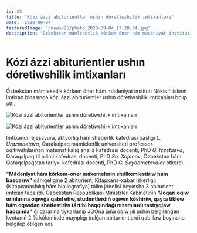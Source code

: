```yaml
---
id: 25
title: 'Kózi ázzi abiturientler ushın dóretiwshilik imtixanları'
date: '2020-09-04'
featuredImage: '/news/25/photo_2020-09-04_17-28-34.jpg'
description: 'Ózbekstan mámleketlik kórkem óner hám mádeniyat institutı Nókis filialınıń imtixan binasında kózi ázzi abiturientler ushın dóretiwshilik imtixanları bolıp ótti'
---
```


# Kózi ázzi abiturientler ushın dóretiwshilik imtixanları

Ózbekstan mámleketlik kórkem óner hám mádeniyat institutı Nókis filialınıń imtixan binasında kózi ázzi abiturientler ushın dóretiwshilik imtixanları bolıp ótti.

![Kózi ázzi abiturientler ushın dóretiwshilik imtixanları](/news/25/photo_2020-09-04_17-28-36.jpg)

![Kózi ázzi abiturientler ushın dóretiwshilik imtixanları](/news/25/photo_2020-09-04_17-28-35.jpg)

Imtixandı rejessyura, aktyorlıq hám sheberlik kafedrası baslıǵı _L. Urazmbetova_, Qarakalpaq mámleketlik universiteti professor-oqıtıwshılarınan matematikalıq analiz kafedrası docenti, PhD _G. Izzetaeva_, Qaraqalpaq til bilimi kafedrası docenti, PhD _Sh. Xojanov_, Ózbekstan hám Qaraqalpaqstan tariyxı kafedrası docenti, PhD _G. Seydametovalar_ ótkerdi.

**"Mádeniyat hám kórkem-óner mákemelerin shólkemlestiriw hám basqarıw"** qánigeligine 2 abiturient, Kitapxana-xabar iskerligi: (Kitapxanashılıq hám bibliografiya) tálim jónelisi boyınsha 3 abiturient imtixan tapsırdı. Ózbekstan Respublikası Ministrler Kabinetiniń **"Joqarı oqıw orınlarına oqıwǵa qabıl etiw, studentlerdiń oqıwın kóshiriw, qayta tiklew hám oqıwdan shetlestiriw tártibi haqqındaǵı nızamlardı tastıyqlaw haqqında"** ǵı qararına tiykarlanıp JOOna jańa oqıw jılı ushın belgilengen kvotanıń 2 % kóleminde mayıplıǵı bolǵan abiturientlerdi qabıllaw boyınsha belgilep ótilgen edi.
